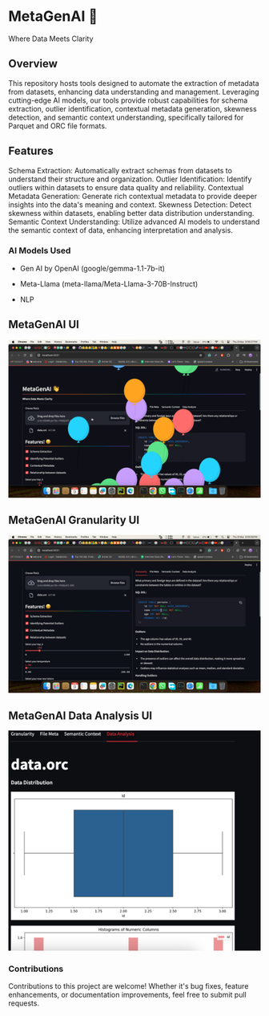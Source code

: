 # MetaGenAI 👋
Where Data Meets Clarity
 ## Overview

This repository hosts tools designed to automate the extraction of metadata from datasets, enhancing data understanding and management. Leveraging cutting-edge AI models, our tools provide robust capabilities for schema extraction, outlier identification, contextual metadata generation, skewness detection, and semantic context understanding, specifically tailored for Parquet and ORC file formats.

## Features

Schema Extraction: Automatically extract schemas from datasets to understand their structure and organization.
Outlier Identification: Identify outliers within datasets to ensure data quality and reliability.
Contextual Metadata Generation: Generate rich contextual metadata to provide deeper insights into the data's meaning and context.
Skewness Detection: Detect skewness within datasets, enabling better data distribution understanding.
Semantic Context Understanding: Utilize advanced AI models to understand the semantic context of data, enhancing interpretation and analysis.


### AI Models Used

- Gen AI by OpenAI (google/gemma-1.1-7b-it)

- Meta-Llama (meta-llama/Meta-Llama-3-70B-Instruct)

- NLP

## MetaGenAI UI
![MetaGenAI](./doc/metaGenAI.png "MetaGenAI")

## MetaGenAI Granularity UI
![Granularity](./doc/granularity.png "Granularity")

## MetaGenAI Data Analysis UI
![Data Analysis](./doc/graph.png "Data Analysis")

### Contributions

Contributions to this project are welcome! Whether it's bug fixes, feature enhancements, or documentation improvements, feel free to submit pull requests.

